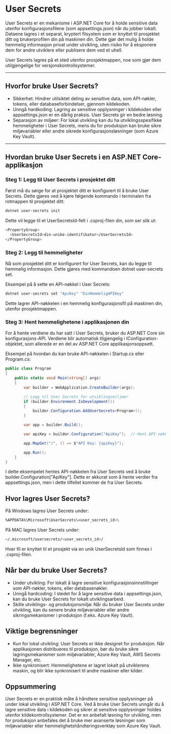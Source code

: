 # User Secrets

User Secrets er en mekanisme i ASP.NET Core for å holde sensitive data utenfor konfigurasjonsfilene (som appsettings.json) når du jobber lokalt. Dataene lagres i et separat, kryptert filsystem som er knyttet til prosjektet ditt og brukerprofilen din på maskinen din. Dette gjør det mulig å holde hemmelig informasjon privat under utvikling, uten risiko for å eksponere dem for andre utviklere eller publisere dem ved et uhell.

User Secrets lagres på et sted utenfor prosjektmappen, noe som gjør dem utilgjengelige for versjonskontrollsystemer.

---

## Hvorfor bruke User Secrets?

* Sikkerhet: Hindrer utilsiktet deling av sensitive data, som API-nøkler, tokens, eller databaseforbindelser, gjennom kildekoden.
* Unngå hardkoding: Lagring av sensitive opplysninger i kildekoden eller appsettings.json er en dårlig praksis. User Secrets gir en bedre løsning.
* Separasjon av miljøer: For lokal utvikling kan du ha utviklingsspesifikke hemmeligheter i User Secrets, mens du for produksjon kan bruke sikre miljøvariabler eller andre sikrede konfigurasjonsløsninger (som Azure Key Vault).

---

## Hvordan bruke User Secrets i en ASP.NET Core-applikasjon

### Steg 1: Legg til User Secrets i prosjektet ditt

Først må du sørge for at prosjektet ditt er konfigurert til å bruke User Secrets. Dette gjøres ved å kjøre følgende kommando i terminalen fra rotmappen til prosjektet ditt:

```bash
dotnet user-secrets init
```

Dette vil legge til et UserSecretsId-felt i .csproj-filen din, som ser slik ut:

```bash
<PropertyGroup>
  <UserSecretsId>din-unike-identifikator</UserSecretsId>
</PropertyGroup>
```

### Steg 2: Legg til hemmeligheter

Nå som prosjektet ditt er konfigurert for User Secrets, kan du legge til hemmelig informasjon. Dette gjøres med kommandoen dotnet user-secrets set.

Eksempel på å sette en API-nøkkel i User Secrets:

```bash
dotnet user-secrets set "ApiKey" "DinHemmeligAPIKey"

```

Dette lagrer API-nøkkelen i en hemmelig konfigurasjonsfil på maskinen din, utenfor prosjektmappen.

### Steg 3: Hent hemmelighetene i applikasjonen din

For å hente verdiene du har satt i User Secrets, bruker du ASP.NET Core sin konfigurasjons-API. Verdiene blir automatisk tilgjengelig i IConfiguration-objektet, som allerede er en del av ASP.NET Core applikasjonsoppsett.

Eksempel på hvordan du kan bruke API-nøkkelen i Startup.cs eller Program.cs:

```csharp
public class Program
{
    public static void Main(string[] args)
    {
        var builder = WebApplication.CreateBuilder(args);

        // Legg til User Secrets for utviklingsmiljøer
        if (builder.Environment.IsDevelopment())
        {
            builder.Configuration.AddUserSecrets<Program>();
        }

        var app = builder.Build();

        var apiKey = builder.Configuration["ApiKey"];  // Hent API-nøkkelen fra User Secrets

        app.MapGet("/", () => $"API Key: {apiKey}");

        app.Run();
    }
}

```

I dette eksempelet hentes API-nøkkelen fra User Secrets ved å bruke builder.Configuration["ApiKey"]. Dette er akkurat som å hente verdier fra appsettings.json, men i dette tilfellet kommer de fra User Secrets.

## Hvor lagres User Secrets?

På Windows lagres User Secrets under:

```bash
%APPDATA%\Microsoft\UserSecrets\<user_secrets_id>\

```

På MAC lagres User Secrets under:

```bash
~/.microsoft/usersecrets/<user_secrets_id>/

```

Hver fil er knyttet til et prosjekt via en unik UserSecretsId som finnes i .csproj-filen.

## Når bør du bruke User Secrets?

* Under utvikling: For lokalt å lagre sensitive konfigurasjonsinnstillinger som API-nøkler, tokens, eller databasenøkler.
* Unngå hardcoding: I stedet for å lagre sensitive data i appsettings.json, kan du bruke User Secrets for lokalt utviklingsarbeid.
* Skille utviklings- og produksjonsmiljø: Når du bruker User Secrets under utvikling, kan du senere bruke miljøvariabler eller andre sikringsmekanismer i produksjon (f.eks. Azure Key Vault).

## Viktige begrensninger

* Kun for lokal utvikling: User Secrets er ikke designet for produksjon. Når applikasjonen distribueres til produksjon, bør du bruke sikre lagringsmekanismer som miljøvariabler, Azure Key Vault, AWS Secrets Manager, etc.
* Ikke synkronisert: Hemmelighetene er lagret lokalt på utviklerens maskin, og blir ikke synkronisert til andre maskiner eller kilder.

## Oppsummering

User Secrets er en praktisk måte å håndtere sensitive opplysninger på under lokal utvikling i ASP.NET Core. Ved å bruke User Secrets unngår du å lagre sensitive data i kildekoden og sikrer at sensitive opplysninger holdes utenfor kildekontrollsystemer. Det er en anbefalt løsning for utvikling, men for produksjon anbefales det å bruke mer avanserte løsninger som miljøvariabler eller hemmelighetshåndteringsverktøy som Azure Key Vault.
